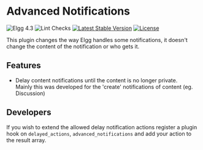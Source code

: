 Advanced Notifications
======================

![Elgg 4.3](https://img.shields.io/badge/Elgg-4.3-green.svg)
![Lint Checks](https://github.com/ColdTrick/advanced_notifications/actions/workflows/lint.yml/badge.svg?event=push)
[![Latest Stable Version](https://poser.pugx.org/coldtrick/advanced_notifications/v/stable.svg)](https://packagist.org/packages/coldtrick/advanced_notifications)
[![License](https://poser.pugx.org/coldtrick/advanced_notifications/license.svg)](https://packagist.org/packages/coldtrick/advanced_notifications)

This plugin changes the way Elgg handles some notifications, it doesn't change the content of the notification or who gets it.

Features
-----------

- Delay content notifications until the content is no longer private.  
Mainly this was developed for the 'create' notifications of content (eg. Discussion)

Developers
----------

If you wish to extend the allowed delay notification actions register a plugin hook on
`delayed_actions`, `advanced_notifications` and add your action to the result array.
